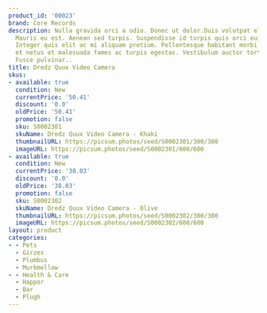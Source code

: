 ```yaml
---
product_id: '00023'
brand: Core Records
description: Nulla gravida orci a odio. Donec ut dolor.Duis volutpat elit et erat.
  Mauris eu est. Aenean sed turpis. Suspendisse id turpis quis orci euismod consequat.
  Integer quis elit ac mi aliquam pretium. Pellentesque habitant morbi tristique senectus
  et netus et malesuada fames ac turpis egestas. Vestibulum auctor tortor at orci.
  Fusce pulvinar..
title: Dredz Quux Video Camera
skus:
- available: true
  condition: New
  currentPrice: '50.41'
  discount: '0.0'
  oldPrice: '50.41'
  promotion: false
  sku: S0002301
  skuName: Dredz Quux Video Camera - Khaki
  thumbnailURL: https://picsum.photos/seed/S0002301/300/300
  imageURL: https://picsum.photos/seed/S0002301/600/600
- available: true
  condition: New
  currentPrice: '38.03'
  discount: '0.0'
  oldPrice: '38.03'
  promotion: false
  sku: S0002302
  skuName: Dredz Quux Video Camera - Olive
  thumbnailURL: https://picsum.photos/seed/S0002302/300/300
  imageURL: https://picsum.photos/seed/S0002302/600/600
layout: product
categories:
- - Pets
  - Girzes
  - Plumbus
  - Murkmellow
- - Health & Care
  - Happor
  - Bar
  - Plugh
---
```

